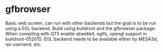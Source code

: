 # gfbrowser

Basic web screen, can run with other backends but the goal is to be run using a EGL backend.  Build using buildroot and the gfbrowser package.  When compiling with QT5 enable qtwebkit, eglfs, opengl support in buildroot-052015.  EGL backend needs to be  available either by MESA3d, rpi-userland, etc.
